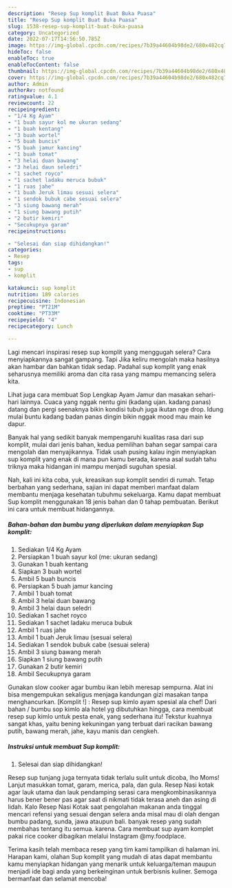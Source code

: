 ```yaml
---
description: "Resep Sup komplit Buat Buka Puasa"
title: "Resep Sup komplit Buat Buka Puasa"
slug: 1538-resep-sup-komplit-buat-buka-puasa
category: Uncategorized
date: 2022-07-17T14:56:50.785Z
image: https://img-global.cpcdn.com/recipes/7b39a44604b98de2/680x482cq70/sup-komplit-foto-resep-utama.jpg
hideToc: false
enableToc: true
enableTocContent: false
thumbnail: https://img-global.cpcdn.com/recipes/7b39a44604b98de2/680x482cq70/sup-komplit-foto-resep-utama.jpg
cover: https://img-global.cpcdn.com/recipes/7b39a44604b98de2/680x482cq70/sup-komplit-foto-resep-utama.jpg
author: Admin
authorAv: notfound
ratingvalue: 4.1
reviewcount: 22
recipeingredient:
- "1/4 Kg Ayam"
- "1 buah sayur kol me ukuran sedang"
- "1 buah kentang"
- "3 buah wortel"
- "5 buah buncis"
- "5 buah jamur kancing"
- "1 buah tomat"
- "3 helai duan bawang"
- "3 helai daun seledri"
- "1 sachet royco"
- "1 sachet ladaku meruca bubuk"
- "1 ruas jahe"
- "1 buah Jeruk limau sesuai selera"
- "1 sendok bubuk cabe sesuai selera"
- "3 siung bawang merah"
- "1 siung bawang putih"
- "2 butir kemiri"
- "Secukupnya garam"
recipeinstructions:

- "Selesai dan siap dihidangkan!"
categories:
- Resep
tags:
- sup
- komplit

katakunci: sup komplit 
nutrition: 189 calories
recipecuisine: Indonesian
preptime: "PT21M"
cooktime: "PT33M"
recipeyield: "4"
recipecategory: Lunch

---
```



Lagi mencari inspirasi resep sup komplit yang menggugah selera? Cara menyiapkannya sangat gampang. Tapi Jika keliru mengolah maka hasilnya akan hambar dan bahkan tidak sedap. Padahal sup komplit yang enak seharusnya memiliki aroma dan cita rasa yang mampu memancing selera kita.


Lihat juga cara membuat Sop Lengkap Ayam Jamur dan masakan sehari-hari lainnya. Cuaca yang nggak nentu gini (kadang ujan. kadang panas) datang dan pergi seenaknya bikin kondisi tubuh juga ikutan nge drop. Idung mulai buntu kadang badan panas dingin bikin nggak mood mau main ke dapur.

Banyak hal yang sedikit banyak mempengaruhi kualitas rasa dari sup komplit, mulai dari jenis bahan, kedua pemilihan bahan segar sampai cara mengolah dan menyajikannya. Tidak usah pusing kalau ingin menyiapkan sup komplit yang enak di mana pun kamu berada, karena asal sudah tahu triknya maka hidangan ini mampu menjadi suguhan spesial.


Nah, kali ini kita coba, yuk, kreasikan sup komplit sendiri di rumah. Tetap berbahan yang sederhana, sajian ini dapat memberi manfaat dalam membantu menjaga kesehatan tubuhmu sekeluarga. Kamu dapat membuat Sup komplit menggunakan 18 jenis bahan dan 0 tahap pembuatan. Berikut ini cara untuk membuat hidangannya.

<!--inarticleads1-->

##### Bahan-bahan dan bumbu yang diperlukan dalam menyiapkan Sup komplit:

1. Sediakan 1/4 Kg Ayam
1. Persiapkan 1 buah sayur kol (me: ukuran sedang)
1. Gunakan 1 buah kentang
1. Siapkan 3 buah wortel
1. Ambil 5 buah buncis
1. Persiapkan 5 buah jamur kancing
1. Ambil 1 buah tomat
1. Ambil 3 helai duan bawang
1. Ambil 3 helai daun seledri
1. Sediakan 1 sachet royco
1. Sediakan 1 sachet ladaku meruca bubuk
1. Ambil 1 ruas jahe
1. Ambil 1 buah Jeruk limau (sesuai selera)
1. Sediakan 1 sendok bubuk cabe (sesuai selera)
1. Ambil 3 siung bawang merah
1. Siapkan 1 siung bawang putih
1. Gunakan 2 butir kemiri
1. Ambil Secukupnya garam


Gunakan slow cooker agar bumbu ikan lebih meresap sempurna. Alat ini bisa mengempukan sekaligus menjaga kandungan gizi masakan tanpa menghancurkan. [Komplit !] : Resep sup kimlo ayam spesial ala chef! Dari bahan / bumbu sop kimlo ala hotel yg dibutuhkan hingga, cara membuat resep sup kimlo untuk pesta enak, yang sederhana itu! Tekstur kuahnya sangat khas, yaitu bening kekuningan yang terbuat dari racikan bawang putih, bawang merah, jahe, kayu manis dan cengkeh. 

<!--inarticleads2-->

##### Instruksi untuk membuat Sup komplit:


1. Selesai dan siap dihidangkan!

Resep sup tunjang juga ternyata tidak terlalu sulit untuk dicoba, lho Moms! Lanjut masukkan tomat, garam, merica, pala, dan gula. Resep Nasi kotak agar lauk utama dan lauk pendamping serasi cara mengkombinasikannya harus bener bener pas agar saat di nikmati tidak terasa aneh dan asing di lidah. Kalo Resep Nasi Kotak saat pengolahan makanan anda tinggal mencari refensi yang sesuai dengan selera anda misal mau di olah dengan bumbu padang, sunda, jawa ataupun bali. banyak resep yang sudah membahas tentang itu semua. karena. Cara membuat sup ayam komplet pakai rice cooker dibagikan melalui Instagram @my.foodplace. 

Terima kasih telah membaca resep yang tim kami tampilkan di halaman ini. Harapan kami, olahan Sup komplit yang mudah di atas dapat membantu kamu menyiapkan hidangan yang menarik untuk keluarga/teman maupun menjadi ide bagi anda yang berkeinginan untuk berbisnis kuliner. Semoga bermanfaat dan selamat mencoba!
